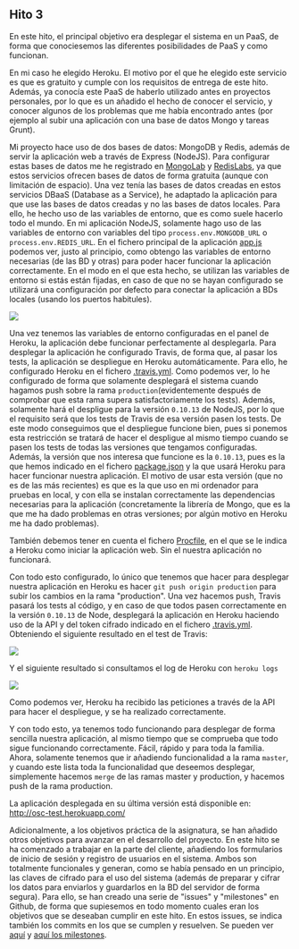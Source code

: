 ## Hito 3

En este hito, el principal objetivo era desplegar el sistema en un PaaS, de forma que conociesemos las diferentes posibilidades de PaaS y como funcionan.

En mi caso he elegido Heroku. El motivo por el que he elegido este servicio es que es gratuito y cumple con los requisitos de entrega de este hito. Además, ya conocía este PaaS de haberlo utilizado antes en proyectos personales, por lo que es un añadido el hecho de conocer el servicio, y conocer algunos de los problemas que me había encontrado antes (por ejemplo al subir una aplicación con una base de datos Mongo y tareas Grunt).

Mi proyecto hace uso de dos bases de datos: MongoDB y Redis, además de servir la aplicación web a través de Express (NodeJS). Para configurar estas bases de datos me he registrado en [MongoLab](http://mongolab.com/) y [RedisLabs](http://redislabs.com/), ya que estos servicios ofrecen bases de datos de forma gratuita (aunque con limitación de espacio). Una vez tenía las bases de datos creadas en estos servicios DBaaS (Database as a Service), he adaptado la aplicación para que use las bases de datos creadas y no las bases de datos locales. Para ello, he hecho uso de las variables de entorno, que es como suele hacerlo todo el mundo. En mi aplicación NodeJS, solamente hago uso de las variables de entorno con variables del tipo `process.env.MONGODB_URL` o `process.env.REDIS_URL`. En el fichero principal de la aplicación [app.js](https://github.com/segura2010/CC-Proyecto-OpenSecureChat/blob/master/app.js) podemos ver, justo al principio, como obtengo las variables de entorno necesarias (de las BD y otras) para poder hacer funcionar la aplicación correctamente. En el modo en el que esta hecho, se utilizan las variables de entorno si estás están fijadas, en caso de que no se hayan configurado se utilizará una configuración por defecto para conectar la aplicación a BDs locales (usando los puertos habitules).

![](http://i.imgur.com/52BKfE1.png)

Una vez tenemos las variables de entorno configuradas en el panel de Heroku, la aplicación debe funcionar perfectamente al desplegarla. Para desplegar la aplicación he configurado Travis, de forma que, al pasar los tests, la aplicación se despliegue en Heroku automáticamente. Para ello, he configurado Heroku en el fichero [.travis.yml](https://github.com/segura2010/CC-Proyecto-OpenSecureChat/blob/master/.travis.yml). Como podemos ver, lo he configurado de forma que solamente desplegará el sistema cuando hagamos push sobre la rama `production`(evidentemente después de comprobar que esta rama supera satisfactoriamente los tests). Además, solamente hará el despligue para la versión `0.10.13` de NodeJS, por lo que el requisito será que los tests de Travis de esa versión pasen los tests. De este modo conseguimos que el despliegue funcione bien, pues si ponemos esta restricción se tratará de hacer el despligue al mismo tiempo cuando se pasen los tests de todas las versiones que tengamos configuradas. Además, la versión que nos interesa que funcione es la `0.10.13`, pues es la que hemos indicado en el fichero [package.json](https://github.com/segura2010/CC-Proyecto-OpenSecureChat/blob/master/package.json) y la que usará Heroku para hacer funcionar nuestra aplicación. El motivo de usar esta versión (que no es de las más recientes) es que es la que uso en mi ordenador para pruebas en local, y con ella se instalan correctamente las dependencias necesarias para la aplicación (concretamente la librería de Mongo, que es la que me ha dado problemas en otras versiones; por algún motivo en Heroku me ha dado problemas).

También debemos tener en cuenta el fichero [Procfile](https://github.com/segura2010/CC-Proyecto-OpenSecureChat/blob/master/Procfile), en el que se le indica a Heroku como iniciar la aplicación web. Sin el nuestra aplicación no funcionará.

Con todo esto configurado, lo único que tenemos que hacer para desplegar nuestra aplicación en Heroku es hacer `git push origin production` para subir los cambios en la rama "production". Una vez hacemos push, Travis pasará los tests al código, y en caso de que todos pasen correctamente en la versión `0.10.13` de Node, desplegará la aplicación en Heroku haciendo uso de la API y del token cifrado indicado en el fichero [.travis.yml](https://github.com/segura2010/CC-Proyecto-OpenSecureChat/blob/master/.travis.yml). Obteniendo el siguiente resultado en el test de Travis:

![](http://imgur.com/KyTWkyN.png)

Y el siguiente resultado si consultamos el log de Heroku con `heroku logs`

![](http://imgur.com/HAl3hAX.png)

Como podemos ver, Heroku ha recibido las peticiones a través de la API para hacer el despliegue, y se ha realizado correctamente.

Y con todo esto, ya tenemos todo funcionando para desplegar de forma sencilla nuestra aplicación, al mismo tiempo que se comprueba que todo sigue funcionando correctamente. Fácil, rápido y para toda la familia. Ahora, solamente tenemos que ir añadiendo funcionalidad a la rama `master`, y cuando este lista toda la funcionalidad que deseemos desplegar, simplemente hacemos `merge` de las ramas master y production, y hacemos push de la rama production.

La aplicación desplegada en su última versión está disponible en: http://osc-test.herokuapp.com/

Adicionalmente, a los objetivos práctica de la asignatura, se han añadido otros objetivos para avanzar en el desarrollo del proyecto. En este hito se ha comenzado a trabajar en la parte del cliente, añadiendo los formularios de inicio de sesión y registro de usuarios en el sistema. Ambos son totalmente funcionales y generan, como se había pensado en un principio, las claves de cifrado para el uso del sistema (además de preparar y cifrar los datos para enviarlos y guardarlos en la BD del servidor de forma segura). Para ello, se han creado una serie de "issues" y "milestones" en Github, de forma que supiesemos en todo momento cuales eran los objetivos que se deseaban cumplir en este hito. En estos issues, se indica también los commits en los que se cumplen y resuelven. Se pueden ver [aquí](https://github.com/segura2010/CC-Proyecto-OpenSecureChat/issues?q=is%3Aissue+is%3Aclosed) y [aquí los milestones](https://github.com/segura2010/CC-Proyecto-OpenSecureChat/milestones).